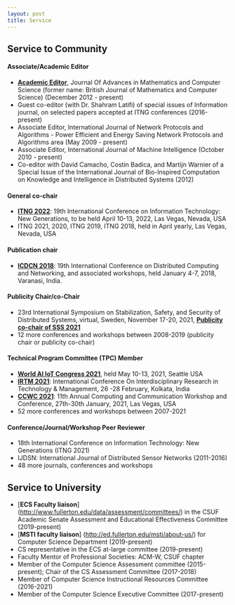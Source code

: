 ```yaml
---
layout: post
title: Service
---
```


## Service to Community

#### Associate/Academic Editor

*  [__Academic Editor__](http://www.sciencedomain.org/journal/6/editorial-board-members), Journal Of Advances in Mathematics and Computer Science (former name: British Journal of Mathematics and Computer Science) (December 2012 - present)
* Guest co-editor (with Dr. Shahram Latifi) of special issues of Information journal, on selected papers accepted at ITNG conferences (2016-present)
* Associate Editor, International Journal of Network Protocols and Algorithms - Power Efficient and Energy Saving Network Protocols and Algorithms area (May 2009 - present)
* Associate Editor, International Journal of Machine Intelligence (October 2010 - present)
* Co-editor with David Camacho, Costin Badica, and Martijn Warnier of a Special Issue of the International Journal of Bio-Inspired Computation on Knowledge and Intelligence in Distributed Systems (2012)

#### General co-chair
* [__ITNG 2022__](http://www.itng.info/): 19th International Conference on Information Technology: New Generations, to be held April 10-13, 2022, Las Vegas, Nevada, USA
* ITNG 2021, 2020, ITNG 2019, ITNG 2018, held in April yearly, Las Vegas, Nevada, USA

#### Publication chair

* [__ICDCN 2018__](http://iitbhu.ac.in/ICDCN2018/call.html): 19th International Conference on Distributed Computing and Networking, and associated workshops, held January 4-7, 2018, Varanasi, India. 

#### Publicity Chair/co-Chair

* 23rd International Symposium on Stabilization, Safety, and Security of Distributed Systems, virtual, Sweden, November 17-20, 2021, 
[__Publicity co-chair of SSS 2021__](http://www.cse.chalmers.se/~elad/SSS2021/Organization.html) 
* 12 more conferences and workshops between 2008-2019 (publicity chair or publicity co-chair)

#### Technical Program Committee (TPC) Member

* [__World AI IoT Congress 2021__](http://worldaiiotcongress.org/), held May 10-13, 2021, Seattle USA
* [__IRTM 2021__](https://irtm.smartsociety.org/): International Conference On Interdisciplinary Research in Technology & Management, 26 -28 February, Kolkata, India
* [__CCWC 2021__](https://ieee-ccwc.org/): 11th Annual Computing and Communication Workshop and Conference, 27th-30th January, 2021, Las Vegas, USA
* 52 more conferences and workshops between 2007-2021

#### Conference/Journal/Workshop Peer Reviewer

* 18th International Conference on Information Technology: New Generations (ITNG 2021)
* IJDSN: International Journal of Distributed Sensor Networks (2011-2016)
* 48 more journals, conferences and workshops


## Service to University

* [__ECS Faculty liaison__] (http://www.fullerton.edu/data/assessment/committees/) in the CSUF Academic Senate Assessment and Educational Effectiveness Committee (2019-present)
* [__MSTI faculty liaison__] (http://ed.fullerton.edu/msti/about-us/) for Computer Science Department (2019-present)
* CS representative in the ECS at-large committee (2019-present)
* Faculty Mentor of Professional Societies: ACM-W, CSUF chapter
* Member of the Computer Science Assessment committee (2015-present); Chair of the CS Assessment Committee (2017-2018)
* Member of Computer Science Instructional Resources Committee (2016-2021)
* Member of the Computer Science Executive Committee (2017-present)